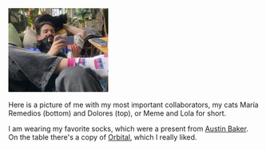 
<img src="meme_lola.jpg" width="200">

Here is a picture of me with my most important collaborators, my cats María Remedios (bottom) and Dolores (top), or Meme and Lola for short.  

I am wearing my favorite socks, which were a present from [Austin Baker](https://www.austinabaker.com/).   
On the table there's a copy of [Orbital](https://en.wikipedia.org/wiki/Orbital_(novel)), which I really liked. 